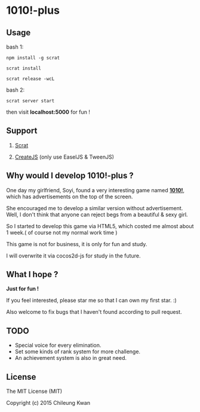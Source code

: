 # 1010!-plus
## Usage    

bash 1:

    npm install -g scrat

    scrat install

    scrat release -wcL

bash 2:

    scrat server start


then visit **localhost:5000** for fun !

## Support

1. [Scrat](https://github.com/scrat-team/scrat "scrat")

2. [CreateJS](https://github.com/CreateJS "CreateJS") (only use EaselJS & TweenJS)

## Why would I develop 1010!-plus ?
One day my girlfriend, Soyi, found a very interesting game named [**1010!**](http://www.wandoujia.com/apps/com.gramgames.tenten), which has advertisements on the top of the screen.

She encouraged me to develop a similar version without advertisement. Well, I don't think that anyone can reject begs from a beautiful & sexy girl.

So I started to develop this game via HTML5, which costed me almost about 1 week.( of course not my normal work time )

This game is not for business, it is only for fun and study.

I will overwrite it via cocos2d-js for study in the future.

## What I hope ?
**Just for fun !**

If you feel interested, please star me so that I can own my first star. :)

Also welcome to fix bugs that I haven't found according to pull request.

## TODO
- Special voice for every elimination.
- Set some kinds of rank system for more challenge.
- An achievement system is also in great need.

## License
The MIT License (MIT)

Copyright (c) 2015 Chileung Kwan
